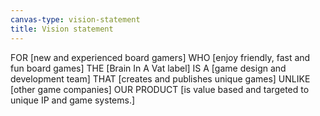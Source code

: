 ```yaml
---
canvas-type: vision-statement
title: Vision statement
---
```



FOR [new and experienced board gamers]
WHO [enjoy friendly, fast and fun board games]
THE [Brain In A Vat label] IS A [game design and development team]
THAT [creates and publishes unique games]
UNLIKE [other game companies]
OUR PRODUCT [is value based and targeted to unique IP and game systems.]
